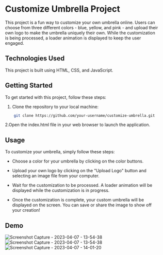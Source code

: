 # Customize Umbrella Project

This project is a fun way to customize your own umbrella online. Users can choose from three different colors - blue, yellow, and pink - and upload their own logo to make the umbrella uniquely their own. While the customization is being processed, a loader animation is displayed to keep the user engaged.

## Technologies Used

This project is built using HTML, CSS, and JavaScript.

## Getting Started

To get started with this project, follow these steps:

1. Clone the repository to your local machine:

```bash
    git clone https://github.com/your-username/customize-umbrella.git
```

2.Open the index.html file in your web browser to launch the application.

## Usage

To customize your umbrella, simply follow these steps:

- Choose a color for your umbrella by clicking on the color buttons.

- Upload your own logo by clicking on the "Upload Logo" button and selecting an image file from your computer.

- Wait for the customization to be processed. A loader animation will be displayed while the customization is in progress.

- Once the customization is complete, your custom umbrella will be displayed on the screen. You can save or share the image to show off your creation!

## Demo
![Screenshot Capture - 2023-04-07 - 13-54-38](https://user-images.githubusercontent.com/115978151/230578488-db3d683f-1c00-41b4-a9e6-ca3b6c0b22a8.png)
![Screenshot Capture - 2023-04-07 - 13-54-38](https://user-images.githubusercontent.com/115978151/230578528-aa3429f6-883f-4cca-89d7-fa3c2faaba39.png)
![Screenshot Capture - 2023-04-07 - 14-01-20](https://user-images.githubusercontent.com/115978151/230578509-3c620506-b43b-4d89-b5ac-5cfa79a41f4b.png)
